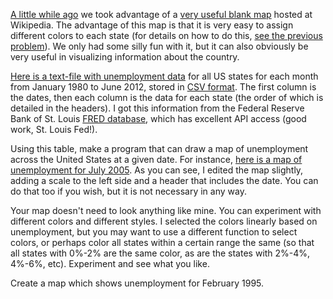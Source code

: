 [A little while ago](http://www.reddit.com/r/dailyprogrammer/comments/yj38u/8202012_challenge_89_difficult_coloring_the/) we took advantage of a [very useful blank map](http://en.wikipedia.org/wiki/File:Blank_US_Map.svg) hosted at Wikipedia. The advantage of this map is that it is very easy to assign different colors to each state (for details on how to do this, [see the previous problem](http://www.reddit.com/r/dailyprogrammer/comments/yj38u/8202012_challenge_89_difficult_coloring_the/)). We only had some silly fun with it, but it can also obviously be very useful in visualizing information about the country. 

[Here is a text-file with unemployment data](https://gist.github.com/3740029) for all US states for each month from January 1980 to June 2012, stored in [CSV format](http://en.wikipedia.org/wiki/Comma-separated_values). The first column is the dates, then each column is the data for each state (the order of which is detailed in the headers). I got this information from the Federal Reserve Bank of St. Louis [FRED database](http://research.stlouisfed.org/fred2/), which has excellent API access (good work, St. Louis Fed!). 

Using this table, make a program that can draw a map of unemployment across the United States at a given date. For instance, [here is a map of unemployment for July 2005](http://i.imgur.com/O4LP2.png). As you can see, I edited the map slightly, adding a scale to the left side and a header that includes the date. You can do that too if you wish, but it is not necessary in any way. 

Your map doesn't need to look anything like mine. You can experiment with different colors and different styles. I selected the colors linearly based on unemployment, but you may want to use a different function to select colors, or perhaps color all states within a certain range the same (so that all states with 0%-2% are the same color, as are the states with 2%-4%, 4%-6%, etc). Experiment and see what you like. 

Create a map which shows unemployment for February 1995.
